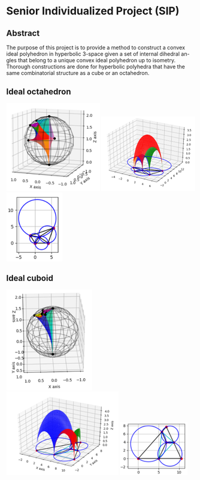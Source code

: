 # Senior Individualized Project (SIP)

## Abstract 
The purpose of this project is to provide a method to construct a convex ideal polyhedron in hyperbolic 3-space given a set of internal dihedral an- gles that belong to a unique convex ideal polyhedron up to isometry. Thorough constructions are done for hyperbolic polyhedra that have the same combinatorial structure as a cube or an octahedron.

## Ideal octahedron 
<p float="left">
  <img src="img/octa-sphere.png" width="250" />
  <img src="img/octa-upper.png" width="250" /> 
  <img src="img/octa-verticies.png" width="150" />
</p>

## Ideal cuboid
<p float="left">
  <img src="img/cube-sphere.png" width="230" />
  <img src="img/cube-upper.png" width="300" /> 
  <img src="img/cube-vertices.png" width="180" />
</p>



